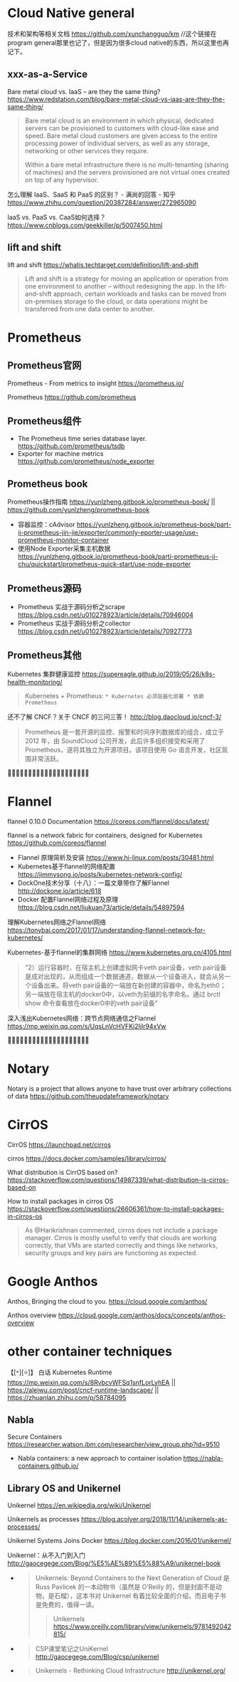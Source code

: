 
# Cloud Native general

技术和架构等相关文档 https://github.com/xunchangguo/km //这个链接在program general那里也记了，但是因为很多cloud native的东西，所以这里也再记下。

## xxx-as-a-Service

Bare metal cloud vs. IaaS – are they the same thing? https://www.redstation.com/blog/bare-metal-cloud-vs-iaas-are-they-the-same-thing/
> Bare metal cloud is an environment in which physical, dedicated servers can be provisioned to customers with cloud-like ease and speed. Bare metal cloud customers are given access to the entire processing power of individual servers, as well as any storage, networking or other services they require.
>
> Within a bare metal infrastructure there is no multi-tenanting (sharing of machines) and the servers provisioned are not virtual ones created on top of any hypervisor.

怎么理解 IaaS、SaaS 和 PaaS 的区别？ - 满尚的回答 - 知乎 https://www.zhihu.com/question/20387284/answer/272965090

IaaS vs. PaaS vs. CaaS如何选择？ https://www.cnblogs.com/geekkiller/p/5007450.html

## lift and shift

lift and shift https://whatis.techtarget.com/definition/lift-and-shift
> Lift and shift is a strategy for moving an application or operation from one environment to another – without redesigning the app. In the lift-and-shift approach, certain workloads and tasks can be moved from on-premises storage to the cloud, or data operations might be transferred from one data center to another.

# Prometheus

## Prometheus官网

Prometheus - From metrics to insight https://prometheus.io/

Prometheus https://github.com/prometheus

## Prometheus组件

- The Prometheus time series database layer. https://github.com/prometheus/tsdb
- Exporter for machine metrics https://github.com/prometheus/node_exporter

## Prometheus book

Prometheus操作指南 https://yunlzheng.gitbook.io/prometheus-book/ || https://github.com/yunlzheng/prometheus-book
- 容器监控：cAdvisor https://yunlzheng.gitbook.io/prometheus-book/part-ii-prometheus-jin-jie/exporter/commonly-eporter-usage/use-prometheus-monitor-container
- 使用Node Exporter采集主机数据 https://yunlzheng.gitbook.io/prometheus-book/parti-prometheus-ji-chu/quickstart/prometheus-quick-start/use-node-exporter

## Prometheus源码

- Prometheus 实战于源码分析之scrape https://blog.csdn.net/u010278923/article/details/70946004
- Prometheus 实战于源码分析之collector https://blog.csdn.net/u010278923/article/details/70927773

## Prometheus其他

Kubernetes 集群健康监控 https://supereagle.github.io/2019/05/26/k8s-health-monitoring/
> Kubernetes + Prometheus: `* Kubernetes 必须容器化部署 * 依赖 Prometheus`

还不了解 CNCF？关于 CNCF 的三问三答！ http://blog.daocloud.io/cncf-3/
> Prometheus 是一套开源的监控、报警和时间序列数据库的组合，成立于 2012 年，由 SoundCloud 公司开发，此后许多组织接受和采用了 Prometheus，遂将其独立为开源项目。该项目使用 Go 语言开发，社区氛围非常活跃。

:couple::couple::couple::couple::couple::couple::couple::couple::couple::couple::couple::couple::couple::couple::couple::couple::couple::couple::couple::couple:

# Flannel

flannel 0.10.0 Documentation https://coreos.com/flannel/docs/latest/

flannel is a network fabric for containers, designed for Kubernetes https://github.com/coreos/flannel

- Flannel 原理简析及安装 https://www.hi-linux.com/posts/30481.html
- Kubernetes基于flannel的网络配置 https://jimmysong.io/posts/kubernetes-network-config/
- DockOne技术分享（十八）：一篇文章带你了解Flannel http://dockone.io/article/618
- Docker 配置Flannel网络过程及原理 https://blog.csdn.net/liukuan73/article/details/54897594

理解Kubernetes网络之Flannel网络 https://tonybai.com/2017/01/17/understanding-flannel-network-for-kubernetes/

Kubernetes-基于flannel的集群网络 https://www.kubernetes.org.cn/4105.html
> "2）运行容器时，在宿主机上创建虚拟网卡veth pair设备，veth pair设备是成对出现的，从而组成一个数据通道，数据从一个设备进入，就会从另一个设备出来。将veth pair设备的一端放在新创建的容器中，命名为eth0；另一端放在宿主机的docker0中，以veth为前缀的名字命名。通过 brctl show 命令查看放在docker0中的veth pair设备"

深入浅出Kubernetes网络：跨节点网络通信之Flannel https://mp.weixin.qq.com/s/UqsLnVcHVFKi2Ijlr94xVw

:couple::couple::couple::couple::couple::couple::couple::couple::couple::couple::couple::couple::couple::couple::couple::couple::couple::couple::couple::couple:

# Notary

Notary is a project that allows anyone to have trust over arbitrary collections of data https://github.com/theupdateframework/notary

# CirrOS

CirrOS https://launchpad.net/cirros

cirros https://docs.docker.com/samples/library/cirros/

What distribution is CirrOS based on? https://stackoverflow.com/questions/14987339/what-distribution-is-cirros-based-on

How to install packages in cirros OS https://stackoverflow.com/questions/26606361/how-to-install-packages-in-cirros-os
> As @Harikrishnan commented, cirros does not include a package manager. Cirros is mostly useful to verify that clouds are working correctly, that VMs are started correctly and things like networks, security groups and key pairs are functioning as expected.

# Google Anthos

Anthos, Bringing the cloud to you. https://cloud.google.com/anthos/

Anthos overview https://cloud.google.com/anthos/docs/concepts/anthos-overview

# other container techniques

【[`*`][:star:]】 白话 Kubernetes Runtime https://mp.weixin.qq.com/s/8RvbcvWFSq1snfLorLyhEA || https://aleiwu.com/post/cncf-runtime-landscape/ || https://zhuanlan.zhihu.com/p/58784095

## Nabla

Secure Containers https://researcher.watson.ibm.com/researcher/view_group.php?id=9510
- Nabla containers: a new approach to container isolation https://nabla-containers.github.io/

## Library OS and Unikernel

Unikernel https://en.wikipedia.org/wiki/Unikernel

Unikernels as processes https://blog.acolyer.org/2018/11/14/unikernels-as-processes/

Unikernel Systems Joins Docker https://blog.docker.com/2016/01/unikernel/

Unikernel：从不入门到入门 http://gaocegege.com/Blog/%E5%AE%89%E5%88%A9/unikernel-book
- > Unikernels: Beyond Containers to the Next Generation of Cloud 是 Russ Pavlicek 的一本动物书（虽然是 O’Reilly 的，但是封面不是动物，是石榴），这本书对 Unikernel 有着比较全面的介绍，而且电子书是免费的，值得一读。
  >> Unikernels https://www.oreilly.com/library/view/unikernels/9781492042815/
- > CSP课堂笔记之UniKernel http://gaocegege.com/Blog/csp/unikernel
- > Unikernels - Rethinking Cloud Infrastructure http://unikernel.org/
